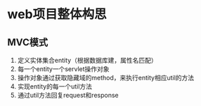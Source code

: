 # web项目整体构思

## MVC模式

1. 定义实体集合entity（根据数据库建，属性名匹配）
2. 每一个entity一个servlet操作对象
3. 操作对象通过获取隐藏域的method，来执行entity相应util的方法
4. 实现entity的每一个util方法
5. 通过util方法回复request和response